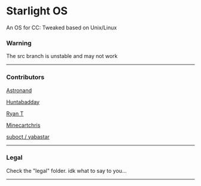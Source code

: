# Starlight OS 
An OS for CC: Tweaked based on Unix/Linux

### Warning 

The src branch is unstable and may not work

---
### Contributors

[Astronand](https://github.com/ASTRONAND)

[Huntabadday](https://github.com/HuntaBadday)

[Ryan T](https://github.com/Ryan-Te)

[Minecartchris](https://github.com/minecartchris)

[suboct / yabastar](https://github.com/yabastar0)

---
### Legal

Check the "legal" folder. idk what to say to you... 

---
